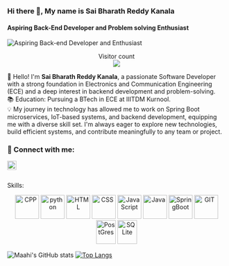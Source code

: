 ### Hi there 👋, My name is Sai Bharath Reddy Kanala
#### Aspiring Back-End Developer and Problem solving Enthusiast
![Aspiring Back-end Developer and Enthusiast](https://user-images.githubusercontent.com/48784001/203785020-2b4826c1-7ddb-4de8-b65b-ebf6e04c5290.jpeg)
<p align="center"> 
  Visitor count<br>
  <img src="https://profile-counter.glitch.me/sabrek15/count.svg" />
</p>
👋 Hello! I'm <b>Sai Bharath Reddy Kanala</b>, a passionate Software Developer with a strong foundation in Electronics and Communication Engineering (ECE) and a deep interest in backend development and problem-solving.
</br>
📚 Education: Pursuing a BTech in ECE at IIITDM Kurnool.
</br>
💡 My journey in technology has allowed me to work on Spring Boot microservices, IoT-based systems, and backend development, equipping me with a diverse skill set. I'm always eager to explore new technologies, build efficient systems, and contribute meaningfully to any team or project.

### 🤝 Connect with me:

<a href="https://www.linkedin.com/in/sai-bharath-reddy-kanala-9a4298254/"><img align="left" src="https://raw.githubusercontent.com/sabrek15/sabrek15/main/linkedin.svg" alt="Maahi | LinkedIn" width="21px"/></a>
</br>
</br>

Skills: 

<p align="center">
      <img src="https://www.vectorlogo.zone/logos/isocpp/isocpp-icon.svg" alt="CPP" width="55" height="55"/>
      <img src="https://www.vectorlogo.zone/logos/python/python-icon.svg" alt="python" width="55" height="55"/>
      <img src="https://www.vectorlogo.zone/logos/w3_html5/w3_html5-icon.svg" alt="HTML" width="55" height="55"/>
      <img src="https://www.vectorlogo.zone/logos/w3_css/w3_css-icon.svg" alt="CSS" width="55" height="55"/>
      <img src="https://upload.vectorlogo.zone/logos/javascript/images/239ec8a4-163e-4792-83b6-3f6d96911757.svg" alt="JavaScript" width="55" height="55"/>
      <img src="https://www.vectorlogo.zone/logos/java/java-icon.svg" alt="Java" width="55" height="55"/>
      <img src="https://cdn.worldvectorlogo.com/logos/spring-3.svg" alt="SpringBoot" width="55" height="55"/>
      <img src="https://www.vectorlogo.zone/logos/git-scm/git-scm-icon.svg" alt="GIT" width="55" height="55"/> 
      <img src="https://cdn.worldvectorlogo.com/logos/postgresql.svg" alt="PostGres" width="45" height="55"/>
      <img src="https://www.vectorlogo.zone/logos/sqlite/sqlite-icon.svg" alt="SQLite" width="45" height="55"/>
</p>

![Maahi's GitHub stats](https://github-readme-stats.vercel.app/api?username=sabrek15&theme=monokai&show_icons=true)
[![Top Langs](https://github-readme-stats.vercel.app/api/top-langs/?username=sabrek15&layout=compact&text_color=daf7dc&bg_color=151515&hide=css,html,php)](https://github.com/anuraghazra/github-readme-stats)

